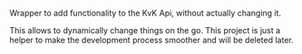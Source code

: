 Wrapper to add functionality to the KvK Api, without actually changing it.

This allows to dynamically change things on the go. This project is just a helper to make the development process smoother and will be deleted later.